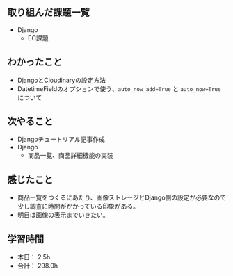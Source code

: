 ## 取り組んだ課題一覧

- Django
  - EC課題

## わかったこと

- DjangoとCloudinaryの設定方法
- DatetimeFieldのオプションで使う、`auto_now_add=True` と `auto_now=True`について

## 次やること
- Djangoチュートリアル記事作成
- Django
  - 商品一覧、商品詳細機能の実装

## 感じたこと
- 商品一覧をつくるにあたり、画像ストレージとDjango側の設定が必要なので少し調査に時間がかかっている印象がある。
- 明日は画像の表示までいきたい。


## 学習時間

- 本日： 2.5h
- 合計： 298.0h
